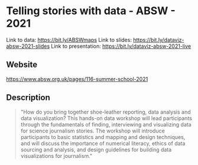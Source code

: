 # Telling stories with data - ABSW - 2021

Link to data: https://bit.ly/ABSWmaps
Link to slides: https://bit.ly/dataviz-absw-2021-slides
Link to presentation: https://bit.ly/dataviz-absw-2021-live

## Website

https://www.absw.org.uk/pages/116-summer-school-2021

## Description

> "How do you bring together shoe-leather reporting, data analysis and data visualization? This hands-on data workshop will lead participants through the fundamentals of finding, interviewing and visualizing data for science journalism stories. The workshop will introduce participants to basic statistics and mapping and design techniques, and will discuss the importance of numerical literacy, ethics of data sourcing and analysis, and design guidelines for building data visualizations for journalism."
